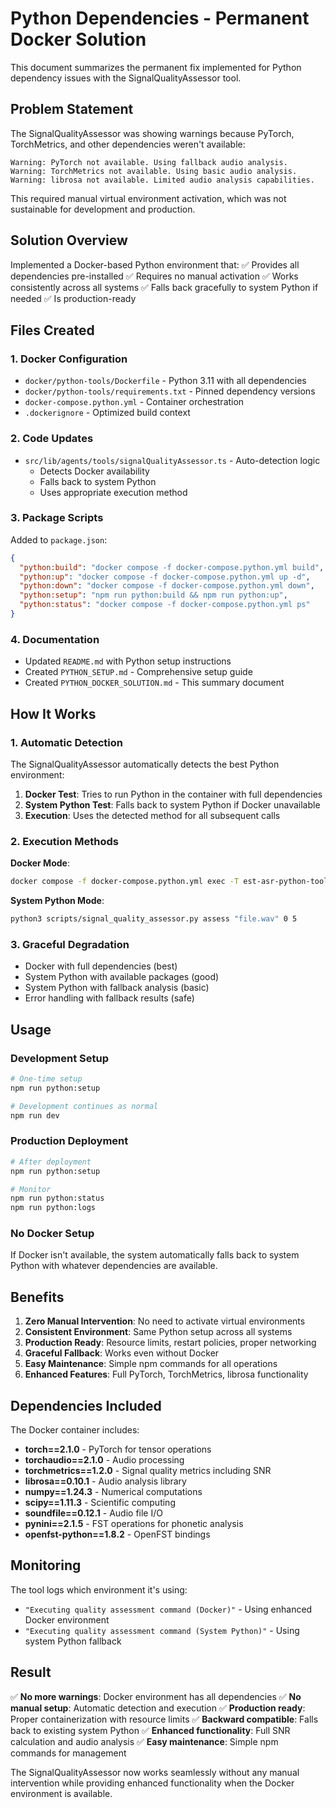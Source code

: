 # Python Dependencies - Permanent Docker Solution

This document summarizes the permanent fix implemented for Python dependency issues with the SignalQualityAssessor tool.

## Problem Statement

The SignalQualityAssessor was showing warnings because PyTorch, TorchMetrics, and other dependencies weren't available:
```
Warning: PyTorch not available. Using fallback audio analysis.
Warning: TorchMetrics not available. Using basic audio analysis.
Warning: librosa not available. Limited audio analysis capabilities.
```

This required manual virtual environment activation, which was not sustainable for development and production.

## Solution Overview

Implemented a Docker-based Python environment that:
✅ Provides all dependencies pre-installed
✅ Requires no manual activation
✅ Works consistently across all systems
✅ Falls back gracefully to system Python if needed
✅ Is production-ready

## Files Created

### 1. Docker Configuration
- `docker/python-tools/Dockerfile` - Python 3.11 with all dependencies
- `docker/python-tools/requirements.txt` - Pinned dependency versions
- `docker-compose.python.yml` - Container orchestration
- `.dockerignore` - Optimized build context

### 2. Code Updates
- `src/lib/agents/tools/signalQualityAssessor.ts` - Auto-detection logic
  - Detects Docker availability
  - Falls back to system Python
  - Uses appropriate execution method

### 3. Package Scripts
Added to `package.json`:
```json
{
  "python:build": "docker compose -f docker-compose.python.yml build",
  "python:up": "docker compose -f docker-compose.python.yml up -d", 
  "python:down": "docker compose -f docker-compose.python.yml down",
  "python:setup": "npm run python:build && npm run python:up",
  "python:status": "docker compose -f docker-compose.python.yml ps"
}
```

### 4. Documentation
- Updated `README.md` with Python setup instructions
- Created `PYTHON_SETUP.md` - Comprehensive setup guide
- Created `PYTHON_DOCKER_SOLUTION.md` - This summary document

## How It Works

### 1. Automatic Detection
The SignalQualityAssessor automatically detects the best Python environment:

1. **Docker Test**: Tries to run Python in the container with full dependencies
2. **System Python Test**: Falls back to system Python if Docker unavailable
3. **Execution**: Uses the detected method for all subsequent calls

### 2. Execution Methods

**Docker Mode**:
```bash
docker compose -f docker-compose.python.yml exec -T est-asr-python-tools python /app/scripts/signal_quality_assessor.py assess "file.wav" 0 5
```

**System Python Mode**:
```bash
python3 scripts/signal_quality_assessor.py assess "file.wav" 0 5
```

### 3. Graceful Degradation
- Docker with full dependencies (best)
- System Python with available packages (good)
- System Python with fallback analysis (basic)
- Error handling with fallback results (safe)

## Usage

### Development Setup
```bash
# One-time setup
npm run python:setup

# Development continues as normal
npm run dev
```

### Production Deployment
```bash
# After deployment
npm run python:setup

# Monitor
npm run python:status
npm run python:logs
```

### No Docker Setup
If Docker isn't available, the system automatically falls back to system Python with whatever dependencies are available.

## Benefits

1. **Zero Manual Intervention**: No need to activate virtual environments
2. **Consistent Environment**: Same Python setup across all systems
3. **Production Ready**: Resource limits, restart policies, proper networking
4. **Graceful Fallback**: Works even without Docker
5. **Easy Maintenance**: Simple npm commands for all operations
6. **Enhanced Features**: Full PyTorch, TorchMetrics, librosa functionality

## Dependencies Included

The Docker container includes:
- **torch==2.1.0** - PyTorch for tensor operations
- **torchaudio==2.1.0** - Audio processing
- **torchmetrics==1.2.0** - Signal quality metrics including SNR
- **librosa==0.10.1** - Audio analysis library
- **numpy==1.24.3** - Numerical computations
- **scipy==1.11.3** - Scientific computing
- **soundfile==0.12.1** - Audio file I/O
- **pynini==2.1.5** - FST operations for phonetic analysis
- **openfst-python==1.8.2** - OpenFST bindings

## Monitoring

The tool logs which environment it's using:
- `"Executing quality assessment command (Docker)"` - Using enhanced Docker environment
- `"Executing quality assessment command (System Python)"` - Using system Python fallback

## Result

✅ **No more warnings**: Docker environment has all dependencies
✅ **No manual setup**: Automatic detection and execution
✅ **Production ready**: Proper containerization with resource limits
✅ **Backward compatible**: Falls back to existing system Python
✅ **Enhanced functionality**: Full SNR calculation and audio analysis
✅ **Easy maintenance**: Simple npm commands for management

The SignalQualityAssessor now works seamlessly without any manual intervention while providing enhanced functionality when the Docker environment is available.